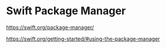 # Swift Package Manager

<https://swift.org/package-manager/>

<https://swift.org/getting-started/#using-the-package-manager>
